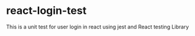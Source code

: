 # react-login-test
This is a unit test for user login in react using jest and React testing Library
